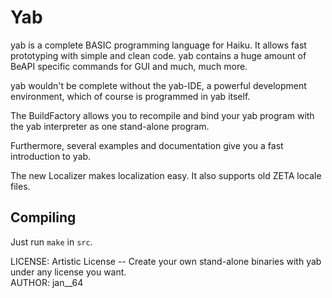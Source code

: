 Yab
===
yab is a complete BASIC programming language for Haiku. It allows fast prototyping with simple and clean code. yab contains a huge amount of BeAPI specific commands for GUI and much, much more.

yab wouldn't be complete without the yab-IDE, a powerful development environment, which of course is programmed in yab itself.

The BuildFactory allows you to recompile and bind your yab program with the yab interpreter as one stand-alone program.

Furthermore, several examples and documentation give you a fast introduction to yab.

The new Localizer makes localization easy. It also supports old ZETA locale files.

Compiling
---------------------
Just run `make` in `src`.

LICENSE: Artistic License -- Create your own stand-alone binaries with yab under any license you want.  
AUTHOR: jan__64 
